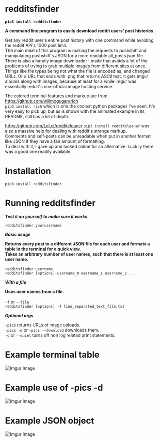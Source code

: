 # redditsfinder
**`pip3 install redditsfinder`**

**A command line program to easily download reddit users' post histories.**

Get any reddit user's entire post history with one command while avoiding the reddit API's 1000 post limit. \
The main meat of this program is making the requests to pushshift and manipulating pushshift's JSON for a more readable all_posts.json file. \
There is also a handly image downloader I made that avoids a lot of the problems of trying to grab multiple images from different sites at once. Things like file types being not what the file is encoded as, and changed URLs. Or a URL that ends with .png that returns ASCII text. It gets imgur albums along with images, because at least for a while imgur was essentially reddit's non-official image hosting service.

The colored terminal features and markup are from https://github.com/willmcgugan/rich \
`pip3 install rich` which is one the coolest python packages I've seen. It's very easy to pick up, but as is shown with the animated example in its README, still has a lot of depth.  

https://github.com/LoLei/redditcleaner `pip3 install redditcleaner` was also a massive help for dealing with reddit's strange markup. \
Comments and self-posts can be unreadable when put in another format like JSON if they have a fair amount of formatting. \
To deal with it, I gave up and looked online for an alternative. Luckily there was a good one readily available.

# Installation
`pip3 install redditsfinder`

# Running redditsfinder

***Test it on yourself to make sure it works.***

`redditsfinder yourusername`

***Basic usage***

**Returns every post to a different JSON file for each user and formats a table in the terminal for a quick view.\
Takes an arbitrary number of user names, such that there is at least one user name.**\
\
`redditsfinder username`\
`redditsfinder [options] username_0 username_1 username_2 ...`



***With a file***

**Uses user names from a file.**\
\
`-f` or `--file`\
`redditsfinder [options] -f line_separated_text_file.txt`




***Optional args***

`-pics` returns URLs of image uploads.\
`-pics -d` or `-pics --download` downloads them.\
`-q` or `--quiet` turns off non log related print statements.


# Example terminal table
![Imgur Image](https://i.imgur.com/t0hR7Oc.png)

# Example use of -pics -d
![Imgur Image](https://i.imgur.com/1bMuKlV.png)

# Example JSON object
![Imgur Image](https://i.imgur.com/yHR87rG.png)
